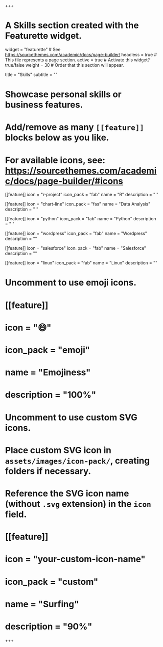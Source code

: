 +++
# A Skills section created with the Featurette widget.
widget = "featurette"  # See https://sourcethemes.com/academic/docs/page-builder/
headless = true  # This file represents a page section.
active = true  # Activate this widget? true/false
weight = 30  # Order that this section will appear.

title = "Skills"
subtitle = ""

# Showcase personal skills or business features.
# 
# Add/remove as many `[[feature]]` blocks below as you like.
# 
# For available icons, see: https://sourcethemes.com/academic/docs/page-builder/#icons

[[feature]]
  icon = "r-project"
  icon_pack = "fab"
  name = "R"
  description = "&nbsp;"
  
[[feature]]
  icon = "chart-line"
  icon_pack = "fas"
  name = "Data Analysis"
  description = "&nbsp;"  
  
[[feature]]
  icon = "python"
  icon_pack = "fab"
  name = "Python"
  description = "&nbsp;"
  
[[feature]]
  icon = "wordpress"
  icon_pack = "fab"
  name = "Wordpress"
  description = ""
  
[[feature]]
  icon = "salesforce"
  icon_pack = "fab"
  name = "Salesforce"
  description = ""  
  
[[feature]]
  icon = "linux"
  icon_pack = "fab"
  name = "Linux"
  description = ""

# Uncomment to use emoji icons.
# [[feature]]
#  icon = ":smile:"
#  icon_pack = "emoji"
#  name = "Emojiness"
#  description = "100%"  

# Uncomment to use custom SVG icons.
# Place custom SVG icon in `assets/images/icon-pack/`, creating folders if necessary.
# Reference the SVG icon name (without `.svg` extension) in the `icon` field.
# [[feature]]
#  icon = "your-custom-icon-name"
#  icon_pack = "custom"
#  name = "Surfing"
#  description = "90%"

+++

